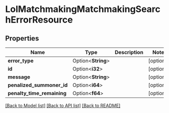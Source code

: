 # LolMatchmakingMatchmakingSearchErrorResource

## Properties

Name | Type | Description | Notes
------------ | ------------- | ------------- | -------------
**error_type** | Option<**String**> |  | [optional]
**id** | Option<**i32**> |  | [optional]
**message** | Option<**String**> |  | [optional]
**penalized_summoner_id** | Option<**i64**> |  | [optional]
**penalty_time_remaining** | Option<**f64**> |  | [optional]

[[Back to Model list]](../README.md#documentation-for-models) [[Back to API list]](../README.md#documentation-for-api-endpoints) [[Back to README]](../README.md)



